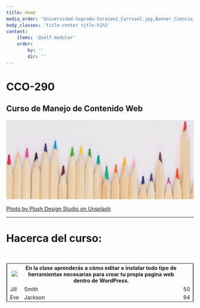 ```yaml
---
title: Home
media_order: 'Universidad-Sagrado-Corazon1_Carrusel.jpg,Banner_Ciencia_Computos-1024x320.jpg,567675-how-to-get-started-with-wordpress.jpg'
body_classes: 'title-center title-h1h2'
content:
    items: '@self.modular'
    order:
        by: ''
        dir: ''
---
```


# CCO-290
## Curso de Manejo de Contenido Web

![](plush-design-studio-483666-unsplash2.jpg)


[Photo by Plush Design Studio on Unsplash](https://unsplash.com/photos/l3N9Q27zULw)
<hr style="border-width: thick;">

# **Hacerca del curso:**
<br>


<table style="width:100%; border-right-style: solid; border-left-style: solid;">
	<tr>
		<th><img src="https://assets.pcmag.com/media/images/567675-how-to-get-started-with-wordpress.jpg?thumb=y&width=810&height=456"></th>
    	<th>En la clase aprenderás a cómo editar e instalar todo tipo de herramientas necesarias para crear tu propia pagina web dentro de WordPress.</th> 
  	</tr>
  	<tr>
    	<td>Jill</td>
    	<td>Smith</td>
    	<td>50</td>
  	</tr>
  	<tr>
    	<td>Eve</td>
    	<td>Jackson</td>
    	<td>94</td>
  	</tr>
</table>